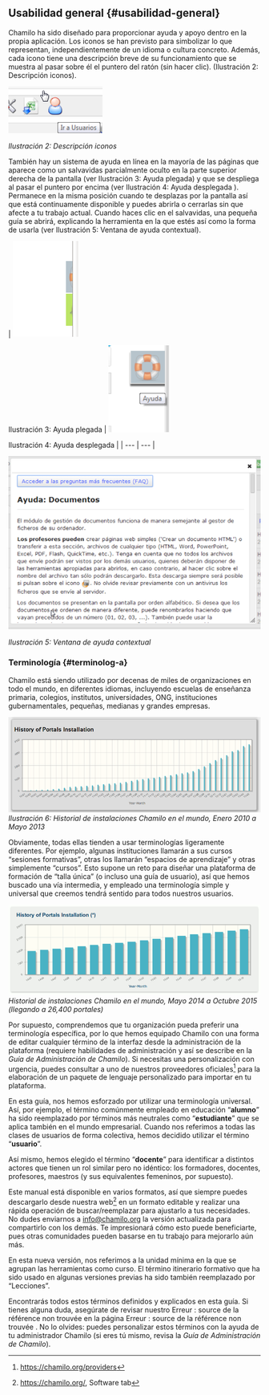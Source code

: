 ## Usabilidad general {#usabilidad-general}

Chamilo ha sido diseñado para proporcionar ayuda y apoyo dentro en la propia aplicación. Los iconos se han previsto para simbolizar lo que representan, independientemente de un idioma o cultura concreto. Además, cada icono tiene una descripción breve de su funcionamiento que se muestra al pasar sobre él el puntero del ratón (sin hacer clic). (Ilustración 2: Descripción iconos).

![](../assets/images2.png)

*Ilustración 2: Descripción iconos*

También hay un sistema de ayuda en línea en la mayoría de las páginas que aparece como un salvavidas parcialmente oculto en la parte superior derecha de la pantalla (ver Ilustración 3: Ayuda plegada) y que se despliega al pasar el puntero por encima (ver Ilustración 4: Ayuda desplegada ). Permanece en la misma posición cuando te desplazas por la pantalla así que está continuamente disponible y puedes abrirla o cerrarlas sin que afecte a tu trabajo actual. Cuando haces clic en el salvavidas, una pequeña guía se abrirá, explicando la herramienta en la que estés así como la forma de usarla (ver Ilustración 5: Ventana de ayuda contextual).

| ![](../assets/images3.png)

Ilustración 3: Ayuda plegada | ![](../assets/illustration_4.png)

Ilustración 4: Ayuda desplegada |
| --- | --- |

![](../assets/images5.png)

*Ilustración 5: Ventana de ayuda contextual*

### Terminología {#terminolog-a}

Chamilo está siendo utilizado por decenas de miles de organizaciones en todo el mundo, en diferentes idiomas, incluyendo escuelas de enseñanza primaria, colegios, institutos, universidades, ONG, instituciones gubernamentales, pequeñas, medianas y grandes empresas.

![](../assets/images4.png)*Ilustración 6: Historial de instalaciones Chamilo en el mundo, Enero 2010 a Mayo 2013*

Obviamente, todas ellas tienden a usar terminologías ligeramente diferentes. Por ejemplo, algunas instituciones llamarán a sus cursos “sesiones formativas”, otras los llamarán “espacios de aprendizaje” y otras simplemente “cursos”. Esto supone un reto para diseñar una plataforma de formación de “talla única” (o incluso una guía de usuario), así que hemos buscado una vía intermedia, y empleado una terminología simple y universal que creemos tendrá sentido para todos nuestros usuarios.

![](../assets/image2.png)*Historial de instalaciones Chamilo en el mundo, Mayo 2014 a Octubre 2015 (llegando a 26,400 portales)*

Por supuesto, comprendemos que tu organización pueda preferir una terminología específica, por lo que hemos equipado Chamilo con una forma de editar cualquier término de la interfaz desde la administración de la plataforma (requiere habilidades de administración y así se describe en la _Guía de Administración de Chamilo_). Si necesitas una personalización con urgencia, puedes consultar a uno de nuestros proveedores oficiales[^2] para la elaboración de un paquete de lenguaje personalizado para importar en tu plataforma.

En esta guía, nos hemos esforzado por utilizar una terminología universal. Así, por ejemplo, el término comúnmente empleado en educación “**alumno**” ha sido reemplazado por términos más neutrales como “**estudiante**” que se aplica también en el mundo empresarial. Cuando nos referimos a todas las clases de usuarios de forma colectiva, hemos decidido utilizar el término “**usuario**”.

Así mismo, hemos elegido el término “**docente**” para identificar a distintos actores que tienen un rol similar pero no idéntico: los formadores, docentes, profesores, maestros (y sus equivalentes femeninos, por supuesto).

Este manual está disponible en varios formatos, así que siempre puedes descargarlo desde nuestra web[^3] en un formato editable y realizar una rápida operación de buscar/reemplazar para ajustarlo a tus necesidades. No dudes enviarnos a info@chamilo.org la versión actualizada para compartirlo con los demás. Te impresionará cómo esto puede beneficiarte, pues otras comunidades pueden basarse en tu trabajo para mejorarlo aún más.

En esta nueva versión, nos referimos a la unidad mínima en la que se agrupan las herramientas como curso. El término itinerario formativo que ha sido usado en algunas versiones previas ha sido también reemplazado por “Lecciones”.

Encontrarás todos estos términos definidos y explicados en esta guía. Si tienes alguna duda, asegúrate de revisar nuestro Erreur : source de la référence non trouvée en la página Erreur : source de la référence non trouvée . No lo olvides: puedes personalizar estos términos con la ayuda de tu administrador Chamilo (si eres tú mismo, revisa la _Guía de Administración de Chamilo_).

[^2]: https://chamilo.org/providers

[^3]: https://chamilo.org/, Software tab